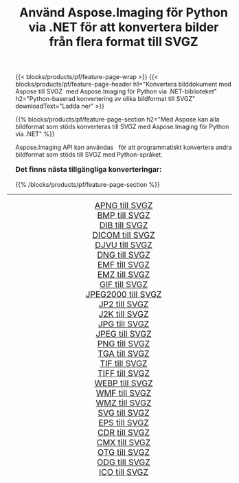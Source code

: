 ﻿---
title: Använd Aspose.Imaging för Python via .NET för att konvertera bilder från flera format till SVGZ 
weight: 3920
url: /sv/python-net/conversion/to/svgz/ 
lang: sv
langdirlevel: 2
locales: zh-hans,ja,it,ru,de,es,fr,nl,id,lt,pl,pt,vi,tr,ko,zh-hant,ar,hi,th,sv,cs,uk,he
description: Du kan använda Aspose.Imaging för Python via .NET-biblioteket för att konvertera från en mängd olika format till SVGZ
---

{{< blocks/products/pf/feature-page-wrap >}}
{{< blocks/products/pf/feature-page-header h1="Konvertera bilddokument med Aspose till SVGZ  med Aspose.Imaging för Python via .NET-biblioteket" h2="Python-baserad konvertering av olika bildformat till SVGZ" downloadText="Ladda ner" >}}


{{% blocks/products/pf/feature-page-section  h2="Med Aspose kan alla bildformat som stöds konverteras till SVGZ med Aspose.Imaging för Python via .NET" %}}
<p align=justify>Aspose.Imaging API kan användas   för att programmatiskt konvertera andra bildformat som stöds till SVGZ med Python-språket.</p>
<h3 style="margin-top:16px;">
Det finns nästa tillgängliga konverteringar:
</h3>
{{% /blocks/products/pf/feature-page-section %}}
<div class="container-fluid productfamilypage bg-gray">
    <div class="convertypes bg-gray agp-content section">
        <div class="container">
		<hr style="margin-left:-20px;"/>
		<div class="row other-converters" style="gap: 10px;font-size: 19px;text-align:center;">
		    <div class='col-md-3 other-converter remove-lp remove-rp'><a href="/imaging/sv/python-net/conversion/apng-to-svgz/" style="padding:15px;">APNG till SVGZ</a></div>
<div class='col-md-3 other-converter remove-lp remove-rp'><a href="/imaging/sv/python-net/conversion/bmp-to-svgz/" style="padding:15px;">BMP till SVGZ</a></div>
<div class='col-md-3 other-converter remove-lp remove-rp'><a href="/imaging/sv/python-net/conversion/dib-to-svgz/" style="padding:15px;">DIB till SVGZ</a></div>
<div class='col-md-3 other-converter remove-lp remove-rp'><a href="/imaging/sv/python-net/conversion/dicom-to-svgz/" style="padding:15px;">DICOM till SVGZ</a></div>
<div class='col-md-3 other-converter remove-lp remove-rp'><a href="/imaging/sv/python-net/conversion/djvu-to-svgz/" style="padding:15px;">DJVU till SVGZ</a></div>
<div class='col-md-3 other-converter remove-lp remove-rp'><a href="/imaging/sv/python-net/conversion/dng-to-svgz/" style="padding:15px;">DNG till SVGZ</a></div>
<div class='col-md-3 other-converter remove-lp remove-rp'><a href="/imaging/sv/python-net/conversion/emf-to-svgz/" style="padding:15px;">EMF till SVGZ</a></div>
<div class='col-md-3 other-converter remove-lp remove-rp'><a href="/imaging/sv/python-net/conversion/emz-to-svgz/" style="padding:15px;">EMZ till SVGZ</a></div>
<div class='col-md-3 other-converter remove-lp remove-rp'><a href="/imaging/sv/python-net/conversion/gif-to-svgz/" style="padding:15px;">GIF till SVGZ</a></div>
<div class='col-md-3 other-converter remove-lp remove-rp'><a href="/imaging/sv/python-net/conversion/jpeg2000-to-svgz/" style="padding:15px;">JPEG2000 till SVGZ</a></div>
<div class='col-md-3 other-converter remove-lp remove-rp'><a href="/imaging/sv/python-net/conversion/jp2-to-svgz/" style="padding:15px;">JP2 till SVGZ</a></div>
<div class='col-md-3 other-converter remove-lp remove-rp'><a href="/imaging/sv/python-net/conversion/j2k-to-svgz/" style="padding:15px;">J2K till SVGZ</a></div>
<div class='col-md-3 other-converter remove-lp remove-rp'><a href="/imaging/sv/python-net/conversion/jpg-to-svgz/" style="padding:15px;">JPG till SVGZ</a></div>
<div class='col-md-3 other-converter remove-lp remove-rp'><a href="/imaging/sv/python-net/conversion/jpeg-to-svgz/" style="padding:15px;">JPEG till SVGZ</a></div>
<div class='col-md-3 other-converter remove-lp remove-rp'><a href="/imaging/sv/python-net/conversion/png-to-svgz/" style="padding:15px;">PNG till SVGZ</a></div>
<div class='col-md-3 other-converter remove-lp remove-rp'><a href="/imaging/sv/python-net/conversion/tga-to-svgz/" style="padding:15px;">TGA till SVGZ</a></div>
<div class='col-md-3 other-converter remove-lp remove-rp'><a href="/imaging/sv/python-net/conversion/tif-to-svgz/" style="padding:15px;">TIF till SVGZ</a></div>
<div class='col-md-3 other-converter remove-lp remove-rp'><a href="/imaging/sv/python-net/conversion/tiff-to-svgz/" style="padding:15px;">TIFF till SVGZ</a></div>
<div class='col-md-3 other-converter remove-lp remove-rp'><a href="/imaging/sv/python-net/conversion/webp-to-svgz/" style="padding:15px;">WEBP till SVGZ</a></div>
<div class='col-md-3 other-converter remove-lp remove-rp'><a href="/imaging/sv/python-net/conversion/wmf-to-svgz/" style="padding:15px;">WMF till SVGZ</a></div>
<div class='col-md-3 other-converter remove-lp remove-rp'><a href="/imaging/sv/python-net/conversion/wmz-to-svgz/" style="padding:15px;">WMZ till SVGZ</a></div>
<div class='col-md-3 other-converter remove-lp remove-rp'><a href="/imaging/sv/python-net/conversion/svg-to-svgz/" style="padding:15px;">SVG till SVGZ</a></div>
<div class='col-md-3 other-converter remove-lp remove-rp'><a href="/imaging/sv/python-net/conversion/eps-to-svgz/" style="padding:15px;">EPS till SVGZ</a></div>
<div class='col-md-3 other-converter remove-lp remove-rp'><a href="/imaging/sv/python-net/conversion/cdr-to-svgz/" style="padding:15px;">CDR till SVGZ</a></div>
<div class='col-md-3 other-converter remove-lp remove-rp'><a href="/imaging/sv/python-net/conversion/cmx-to-svgz/" style="padding:15px;">CMX till SVGZ</a></div>
<div class='col-md-3 other-converter remove-lp remove-rp'><a href="/imaging/sv/python-net/conversion/otg-to-svgz/" style="padding:15px;">OTG till SVGZ</a></div>
<div class='col-md-3 other-converter remove-lp remove-rp'><a href="/imaging/sv/python-net/conversion/odg-to-svgz/" style="padding:15px;">ODG till SVGZ</a></div>
<div class='col-md-3 other-converter remove-lp remove-rp'><a href="/imaging/sv/python-net/conversion/ico-to-svgz/" style="padding:15px;">ICO till SVGZ</a></div>
                </div>
        </div>
    </div>
</div>
<br/>

